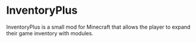 # InventoryPlus

InventoryPlus is a small mod for Minecraft that allows the player to expand their game inventory with modules.
